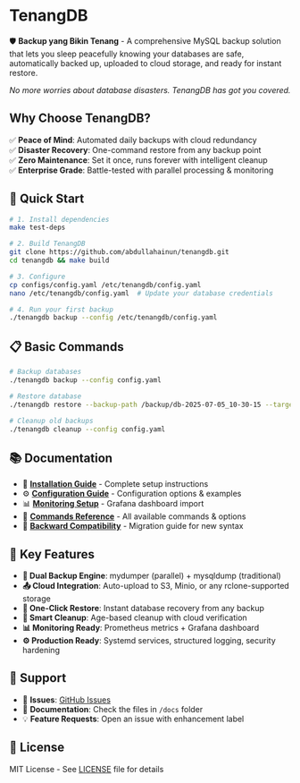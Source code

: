 # TenangDB

🛡️ **Backup yang Bikin Tenang** - A comprehensive MySQL backup solution that lets you sleep peacefully knowing your databases are safe, automatically backed up, uploaded to cloud storage, and ready for instant restore.

*No more worries about database disasters. TenangDB has got you covered.*

## Why Choose TenangDB?

✅ **Peace of Mind**: Automated daily backups with cloud redundancy  
✅ **Disaster Recovery**: One-command restore from any backup point  
✅ **Zero Maintenance**: Set it once, runs forever with intelligent cleanup  
✅ **Enterprise Grade**: Battle-tested with parallel processing & monitoring  

## 🚀 Quick Start

```bash
# 1. Install dependencies
make test-deps

# 2. Build TenangDB
git clone https://github.com/abdullahainun/tenangdb.git
cd tenangdb && make build

# 3. Configure
cp configs/config.yaml /etc/tenangdb/config.yaml
nano /etc/tenangdb/config.yaml  # Update your database credentials

# 4. Run your first backup
./tenangdb backup --config /etc/tenangdb/config.yaml
```

## 📋 Basic Commands

```bash
# Backup databases
./tenangdb backup --config config.yaml

# Restore database
./tenangdb restore --backup-path /backup/db-2025-07-05_10-30-15 --target-database restored_db

# Cleanup old backups
./tenangdb cleanup --config config.yaml
```

## 📚 Documentation

- 📖 **[Installation Guide](INSTALL.md)** - Complete setup instructions
- ⚙️ **[Configuration Guide](configs/README.md)** - Configuration options & examples
- 📊 **[Monitoring Setup](grafana/README.md)** - Grafana dashboard import
- 🔧 **[Commands Reference](docs/COMMANDS.md)** - All available commands & options
- 🔄 **[Backward Compatibility](docs/BACKWARD_COMPATIBILITY.md)** - Migration guide for new syntax

## 🎯 Key Features

- **🔄 Dual Backup Engine**: mydumper (parallel) + mysqldump (traditional)
- **📤 Cloud Integration**: Auto-upload to S3, Minio, or any rclone-supported storage
- **🚀 One-Click Restore**: Instant database recovery from any backup
- **🧹 Smart Cleanup**: Age-based cleanup with cloud verification
- **📊 Monitoring Ready**: Prometheus metrics + Grafana dashboard
- **⚙️ Production Ready**: Systemd services, structured logging, security hardening

## 🤝 Support

- 🐛 **Issues**: [GitHub Issues](https://github.com/abdullahainun/tenangdb/issues)
- 📖 **Documentation**: Check the files in `/docs` folder
- 💡 **Feature Requests**: Open an issue with enhancement label

## 📄 License

MIT License - See [LICENSE](LICENSE) file for details